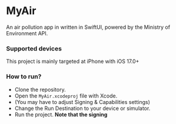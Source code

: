 # MyAir
An air pollution app in written in SwiftUI, powered by the Ministry of Environment API.

### Supported devices
This project is mainly targeted at iPhone with iOS 17.0+

### How to run?
- Clone the repository.
- Open the `MyAir.xcodeproj` file with Xcode.
- (You may have to adjust Signing & Capabilities settings)
- Change the Run Destination to your device or simulator.
- Run the project.
**Note that the signing**
